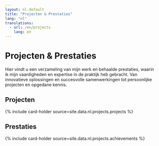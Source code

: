 ```yaml
---
layout: nl.default
title: "Projecten & Prestaties"
lang: "nl"
translations:
  - url: /en/projects
    lang: en
---
```


# Projecten & Prestaties

Hier vindt u een verzameling van mijn werk en behaalde prestaties, waarin ik mijn vaardigheden en expertise in de praktijk heb gebracht. Van innovatieve oplossingen en succesvolle samenwerkingen tot persoonlijke projecten en opgedane kennis.

## Projecten

{% include card-holder source=site.data.nl.projects.projects %}

## Prestaties

{% include card-holder source=site.data.nl.projects.achievements %}